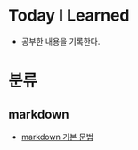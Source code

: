 # Today I Learned
- 공부한 내용을 기록한다.

# 분류
## markdown
- [markdown 기본 문법](https://github.com/Hss0872/record/blob/master/markdown/how_to_write_markdown.md)